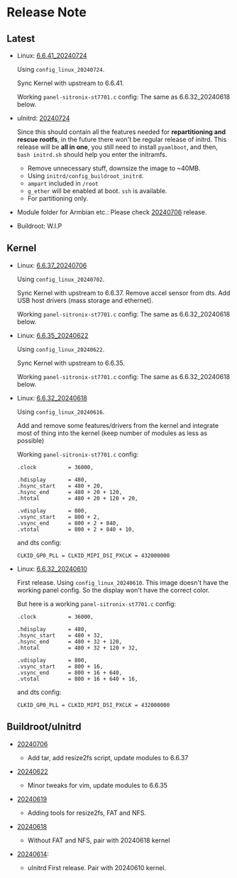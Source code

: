 # Release Note

## Latest

- Linux: [6.6.41_20240724](https://github.com/alexcaoys/linux-superbird-6.6.y/releases/tag/6.6.41_20240724)

    Using `config_linux_20240724`.

    Sync Kernel with upstream to 6.6.41.

    Working `panel-sitronix-st7701.c` config: The same as 6.6.32_20240618 below.

- uInitrd: [20240724](https://github.com/alexcaoys/notes-superbird/releases/tag/20240724)

    Since this should contain all the features needed for **repartitioning and rescue rootfs**, in the future there won't be regular release of initrd. This release will be **all in one**, you still need to install `pyamlboot`, and then, `bash initrd.sh` should help you enter the initramfs.

    - Remove unnecessary stuff, downsize the image to ~40MB.
    - Using `initrd/config_buildroot_initrd`. 
    - `ampart` included in `/root`
    - `g_ether` will be enabled at boot. `ssh` is available. 
    - For partitioning only.

- Module folder for Armbian etc.: Please check [20240706](https://github.com/alexcaoys/notes-superbird/releases/tag/20240706) release.

- Buildroot: W.I.P

## Kernel

- Linux: [6.6.37_20240706](https://github.com/alexcaoys/linux-superbird-6.6.y/releases/tag/6.6.37_20240706)

    Using `config_linux_20240702`.

    Sync Kernel with upstream to 6.6.37. 
    Remove accel sensor from dts.
    Add USB host drivers (mass storage and ethernet).

    Working `panel-sitronix-st7701.c` config: The same as 6.6.32_20240618 below.

- Linux: [6.6.35_20240622](https://github.com/alexcaoys/linux-superbird-6.6.y/releases/tag/6.6.35_20240622)

    Using `config_linux_20240622`.

    Sync Kernel with upstream to 6.6.35. 

    Working `panel-sitronix-st7701.c` config: The same as 6.6.32_20240618 below.

- Linux: [6.6.32_20240618](https://github.com/alexcaoys/linux-superbird-6.6.y/releases/tag/6.6.32_20240618)

    Using `config_linux_20240616`.

    Add and remove some features/drivers from the kernel and integrate most of thing into the kernel (keep number of modules as less as possible)

    Working `panel-sitronix-st7701.c` config:
    ```
	.clock          = 36000,

	.hdisplay       = 480,
	.hsync_start    = 480 + 20, 
	.hsync_end      = 480 + 20 + 120,
	.htotal         = 480 + 20 + 120 + 20,

	.vdisplay       = 800,
	.vsync_start    = 800 + 2,
	.vsync_end      = 800 + 2 + 840,
	.vtotal         = 800 + 2 + 840 + 10,
    ```
    and dts config:
    ```
    CLKID_GP0_PLL = CLKID_MIPI_DSI_PXCLK = 432000000
    ```

- Linux: [6.6.32_20240610](https://github.com/alexcaoys/linux-superbird-6.6.y/releases/tag/6.6.32_20240610)

    First release. Using `config_linux_20240610`. This image doesn't have the working panel config. So the display won't have the correct color.

    But here is a working `panel-sitronix-st7701.c` config:
    ```
    .clock          = 36000,

	.hdisplay       = 480,
	.hsync_start    = 480 + 32,
	.hsync_end      = 480 + 32 + 120,
	.htotal         = 480 + 32 + 120 + 32,

	.vdisplay       = 800,
	.vsync_start    = 800 + 16,
	.vsync_end      = 800 + 16 + 640,
	.vtotal         = 800 + 16 + 640 + 16,
    ```
    and dts config:
    ```
    CLKID_GP0_PLL = CLKID_MIPI_DSI_PXCLK = 432000000
    ```

## Buildroot/uInitrd

- [20240706](https://github.com/alexcaoys/notes-superbird/releases/tag/20240706) 
    - Add tar, add resize2fs script, update modules to 6.6.37

- [20240622](https://github.com/alexcaoys/notes-superbird/releases/tag/20240622) 
    - Minor tweaks for vim, update modules to 6.6.35

- [20240619](https://github.com/alexcaoys/notes-superbird/releases/tag/20240619) 
    - Adding tools for resize2fs, FAT and NFS.

- [20240618](https://github.com/alexcaoys/notes-superbird/releases/tag/20240618) 
    - Without FAT and NFS, pair with 20240618 kernel

- [20240614](https://github.com/alexcaoys/notes-superbird/releases/tag/20240614): 
    - uInitrd First release. Pair with 20240610 kernel.